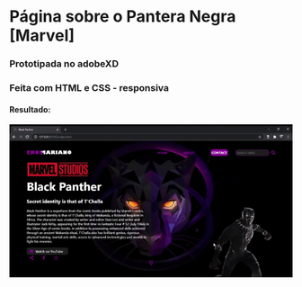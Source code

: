 # Página sobre o Pantera Negra [Marvel]
### Prototipada no adobeXD
### Feita com HTML e CSS - responsiva

#### Resultado: 
![exemplo page](https://github.com/erosMariano/pantera-negra-page/blob/master/video-exemplo.gif)
